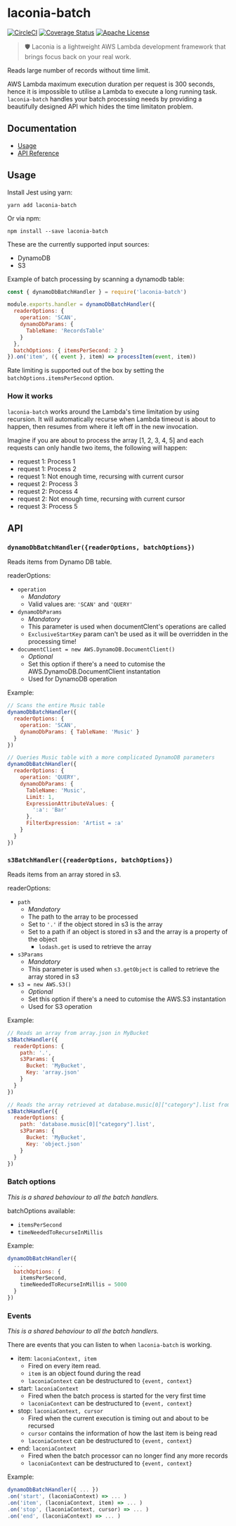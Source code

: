 # laconia-batch

[![CircleCI](https://img.shields.io/circleci/project/github/ceilfors/laconia/master.svg)](https://circleci.com/gh/ceilfors/laconia)
[![Coverage Status](https://coveralls.io/repos/github/ceilfors/laconia/badge.svg?branch=master)](https://coveralls.io/github/ceilfors/laconia?branch=master)
[![Apache License](https://img.shields.io/badge/license-Apache-blue.svg)](LICENSE)

> 🛡️ Laconia is a lightweight AWS Lambda development framework that brings focus back on your real work.

Reads large number of records without time limit.

AWS Lambda maximum execution duration per request is 300 seconds, hence it is
impossible to utilise a Lambda to execute a long running task. `laconia-batch`
handles your batch processing needs by providing a beautifully designed API
which hides the time limitaton problem.

## Documentation

* [Usage](#usage)
* [API Reference](#api)

## Usage

Install Jest using yarn:

```
yarn add laconia-batch
```

Or via npm:

```
npm install --save laconia-batch
```

These are the currently supported input sources:

* DynamoDB
* S3

Example of batch processing by scanning a dynamodb table:

```js
const { dynamoDbBatchHandler } = require('laconia-batch')

module.exports.handler = dynamoDbBatchHandler({
  readerOptions: {
    operation: 'SCAN',
    dynamoDbParams: {
      TableName: 'RecordsTable'
    }
  },
  batchOptions: { itemsPerSecond: 2 }
}).on('item', ({ event }, item) => processItem(event, item))
```

Rate limiting is supported out of the box by setting the `batchOptions.itemsPerSecond`
option.

### How it works

`laconia-batch` works around the Lambda's time limitation by using recursion.
It will automatically recurse when Lambda timeout is about to happen, then resumes
from where it left off in the new invocation.

Imagine if you are about to process the array [1, 2, 3, 4, 5] and each requests can only
handle two items, the following will happen:

* request 1: Process 1
* request 1: Process 2
* request 1: Not enough time, recursing with current cursor
* request 2: Process 3
* request 2: Process 4
* request 2: Not enough time, recursing with current cursor
* request 3: Process 5

## API

### `dynamoDbBatchHandler({readerOptions, batchOptions})`

Reads items from Dynamo DB table.

readerOptions:

* `operation`
  * _Mandatory_
  * Valid values are: `'SCAN'` and `'QUERY'`
* `dynamoDbParams`
  * _Mandatory_
  * This parameter is used when documentClent's operations are called
  * `ExclusiveStartKey` param can't be used as it will be overridden in the processing time!
* `documentClient = new AWS.DynamoDB.DocumentClient()`
  * _Optional_
  * Set this option if there's a need to cutomise the AWS.DynamoDB.DocumentClient instantation
  * Used for DynamoDB operation

Example:

```js
// Scans the entire Music table
dynamoDbBatchHandler({
  readerOptions: {
    operation: 'SCAN',
    dynamoDbParams: { TableName: 'Music' }
  }
})

// Queries Music table with a more complicated DynamoDB parameters
dynamoDbBatchHandler({
  readerOptions: {
    operation: 'QUERY',
    dynamoDbParams: {
      TableName: 'Music',
      Limit: 1,
      ExpressionAttributeValues: {
        ':a': 'Bar'
      },
      FilterExpression: 'Artist = :a'
    }
  }
})
```

### `s3BatchHandler({readerOptions, batchOptions})`

Reads items from an array stored in s3.

readerOptions:

* `path`
  * _Mandatory_
  * The path to the array to be processed
  * Set to `'.'` if the object stored in s3 is the array
  * Set to a path if an object is stored in s3 and the array is a property of the object
    * `lodash.get` is used to retrieve the array
* `s3Params`
  * _Mandatory_
  * This parameter is used when `s3.getObject` is called to retrieve the array stored in s3
* `s3 = new AWS.S3()`
  * _Optional_
  * Set this option if there's a need to cutomise the AWS.S3 instantation
  * Used for S3 operation

Example:

```js
// Reads an array from array.json in MyBucket
s3BatchHandler({
  readerOptions: {
    path: '.',
    s3Params: {
      Bucket: 'MyBucket',
      Key: 'array.json'
    }
  }
})

// Reads the array retrieved at database.music[0]["category"].list from object.json in MyBucket
s3BatchHandler({
  readerOptions: {
    path: 'database.music[0]["category"].list',
    s3Params: {
      Bucket: 'MyBucket',
      Key: 'object.json'
    }
  }
})
```

### Batch options

_This is a shared behaviour to all the batch handlers._

batchOptions available:

* `itemsPerSecond`
* `timeNeededToRecurseInMillis`

Example:

```js
dynamoDbBatchHandler({
  ...
  batchOptions: {
    itemsPerSecond,
    timeNeededToRecurseInMillis = 5000
  }
})
```

### Events

_This is a shared behaviour to all the batch handlers._

There are events that you can listen to when `laconia-batch` is working.

* item: `laconiaContext, item`
  * Fired on every item read.
  * `item` is an object found during the read
  * `laconiaContext` can be destructured to `{event, context}`
* start: `laconiaContext`
  * Fired when the batch process is started for the very first time
  * `laconiaContext` can be destructured to `{event, context}`
* stop: `laconiaContext, cursor`
  * Fired when the current execution is timing out and about to be recursed
  * `cursor` contains the information of how the last item is being read
  * `laconiaContext` can be destructured to `{event, context}`
* end: `laconiaContext`
  * Fired when the batch processor can no longer find any more records
  * `laconiaContext` can be destructured to `{event, context}`

Example:

```js
dynamoDbBatchHandler({ ... })
.on('start', (laconiaContext) => ... )
.on('item', (laconiaContext, item) => ... )
.on('stop', (laconiaContext, cursor) => ... )
.on('end', (laconiaContext) => ... )
```
